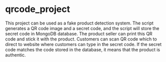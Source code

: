 # qrcode_project


This project can be used as a fake product detection system. The script generates a QR code image and a secret code, and the script will store the secret code in MongoDB database. The product seller can print this QR code and stick it with the product. Customers can scan QR code which to direct to website where customers can type in the secret code. If the secret code matches the code stored in the database, it means that the product is authentic.

